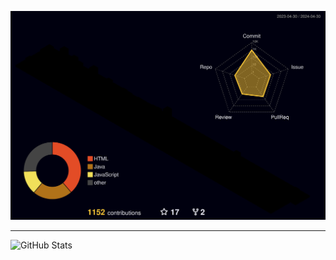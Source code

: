 <!-- 무지개 야간 그래프 -->
![](./profile-3d-contrib/profile-night-rainbow.svg)

<hr/>

![GitHub Stats](https://github-readme-stats.vercel.app/api?include_all_commits=true&username=solfany&show_icons=true&theme=vision-friendly-dark)
